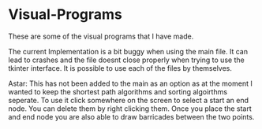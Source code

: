 # Visual-Programs
These are some of the visual programs that I have made.

The current Implementation is a bit buggy when using the main file. It can lead to crashes and the file doesnt close properly when trying to use the tkinter interface. 
It is possible to use each of the files by themselves.

Astar: 
This has not been added to the main as an option as at the moment I wanted to keep the shortest path algorithms and sorting algoirthms seperate.
To use it click somewhere on the screen to select a start an end node. You can delete them by right clicking them. Once you place the start and end node you are also able
to draw barricades between the two points.
